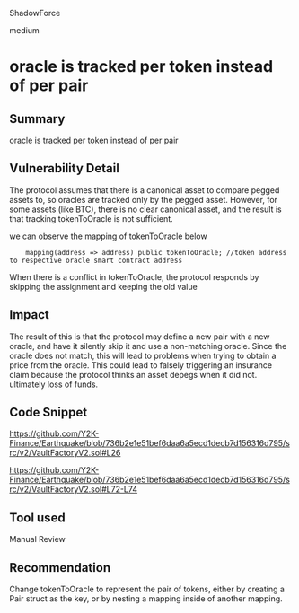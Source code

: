 ShadowForce

medium

# oracle is tracked per token instead of per pair

## Summary
oracle is tracked per token instead of per pair
## Vulnerability Detail
The protocol assumes that there is a canonical asset to compare pegged assets to, so oracles are tracked only by the pegged asset. However, for some assets (like BTC), there is no clear canonical asset, and the result is that tracking tokenToOracle is not sufficient. 

we can observe the mapping of tokenToOracle below
```solidity
    mapping(address => address) public tokenToOracle; //token address to respective oracle smart contract address

```

When there is a conflict in tokenToOracle, the protocol responds by skipping the assignment and keeping the old value
## Impact
The result of this is that the protocol may define a new pair with a new oracle, and have it silently skip it and use a non-matching oracle. Since the oracle does not match, this will lead to problems when trying to obtain a price from the oracle. This could lead to falsely triggering an insurance claim because the protocol thinks an asset depegs when it did not. ultimately loss of funds.
## Code Snippet
https://github.com/Y2K-Finance/Earthquake/blob/736b2e1e51bef6daa6a5ecd1decb7d156316d795/src/v2/VaultFactoryV2.sol#L26

https://github.com/Y2K-Finance/Earthquake/blob/736b2e1e51bef6daa6a5ecd1decb7d156316d795/src/v2/VaultFactoryV2.sol#L72-L74
## Tool used

Manual Review

## Recommendation
Change tokenToOracle to represent the pair of tokens, either by creating a Pair struct as the key, or by nesting a mapping inside of another mapping.
